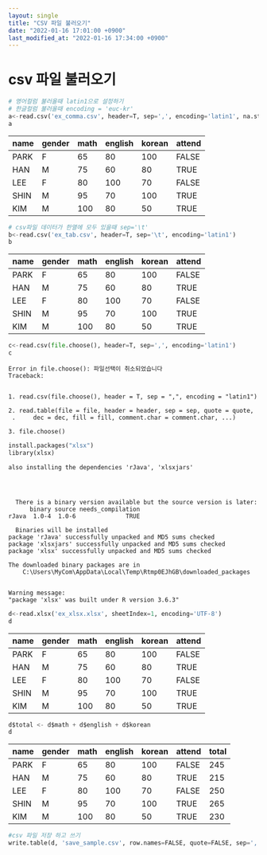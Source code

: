 ```yaml
---
layout: single
title: "CSV 파일 불러오기"
date: "2022-01-16 17:01:00 +0900"
last_modified_at: "2022-01-16 17:34:00 +0900"
---
```


# csv 파일 불러오기


```python
# 영어컬럼 불러올때 latin1으로 설정하기
# 한글컬럼 불러올때 encoding = 'euc-kr'
a<-read.csv('ex_comma.csv', header=T, sep=',', encoding='latin1', na.strings="-")
a
```


<table>
<thead><tr><th scope=col>name</th><th scope=col>gender</th><th scope=col>math</th><th scope=col>english</th><th scope=col>korean</th><th scope=col>attend</th></tr></thead>
<tbody>
	<tr><td>PARK </td><td>F    </td><td> 65  </td><td> 80  </td><td>100  </td><td>FALSE</td></tr>
	<tr><td>HAN  </td><td>M    </td><td> 75  </td><td> 60  </td><td> 80  </td><td> TRUE</td></tr>
	<tr><td>LEE  </td><td>F    </td><td> 80  </td><td>100  </td><td> 70  </td><td>FALSE</td></tr>
	<tr><td>SHIN </td><td>M    </td><td> 95  </td><td> 70  </td><td>100  </td><td> TRUE</td></tr>
	<tr><td>KIM  </td><td>M    </td><td>100  </td><td> 80  </td><td> 50  </td><td> TRUE</td></tr>
</tbody>
</table>




```python
# csv파일 데이터가 한열에 모두 있을때 sep='\t'
b<-read.csv('ex_tab.csv', header=T, sep='\t', encoding='latin1')
b
```


<table>
<thead><tr><th scope=col>name</th><th scope=col>gender</th><th scope=col>math</th><th scope=col>english</th><th scope=col>korean</th><th scope=col>attend</th></tr></thead>
<tbody>
	<tr><td>PARK </td><td>F    </td><td> 65  </td><td> 80  </td><td>100  </td><td>FALSE</td></tr>
	<tr><td>HAN  </td><td>M    </td><td> 75  </td><td> 60  </td><td> 80  </td><td> TRUE</td></tr>
	<tr><td>LEE  </td><td>F    </td><td> 80  </td><td>100  </td><td> 70  </td><td>FALSE</td></tr>
	<tr><td>SHIN </td><td>M    </td><td> 95  </td><td> 70  </td><td>100  </td><td> TRUE</td></tr>
	<tr><td>KIM  </td><td>M    </td><td>100  </td><td> 80  </td><td> 50  </td><td> TRUE</td></tr>
</tbody>
</table>




```python
c<-read.csv(file.choose(), header=T, sep=',', encoding='latin1')
c
```


    Error in file.choose(): 파일선택이 취소되었습니다
    Traceback:


    1. read.csv(file.choose(), header = T, sep = ",", encoding = "latin1")

    2. read.table(file = file, header = header, sep = sep, quote = quote,
     .     dec = dec, fill = fill, comment.char = comment.char, ...)

    3. file.choose()



```python
install.packages("xlsx")
library(xlsx)
```

    also installing the dependencies 'rJava', 'xlsxjars'




      There is a binary version available but the source version is later:
          binary source needs_compilation
    rJava  1.0-4  1.0-6              TRUE

      Binaries will be installed
    package 'rJava' successfully unpacked and MD5 sums checked
    package 'xlsxjars' successfully unpacked and MD5 sums checked
    package 'xlsx' successfully unpacked and MD5 sums checked

    The downloaded binary packages are in
    	C:\Users\MyCom\AppData\Local\Temp\Rtmp0EJhGB\downloaded_packages


    Warning message:
    "package 'xlsx' was built under R version 3.6.3"


```python
d<-read.xlsx('ex_xlsx.xlsx', sheetIndex=1, encoding='UTF-8')
d
```


<table>
<thead><tr><th scope=col>name</th><th scope=col>gender</th><th scope=col>math</th><th scope=col>english</th><th scope=col>korean</th><th scope=col>attend</th></tr></thead>
<tbody>
	<tr><td>PARK </td><td>F    </td><td> 65  </td><td> 80  </td><td>100  </td><td>FALSE</td></tr>
	<tr><td>HAN  </td><td>M    </td><td> 75  </td><td> 60  </td><td> 80  </td><td> TRUE</td></tr>
	<tr><td>LEE  </td><td>F    </td><td> 80  </td><td>100  </td><td> 70  </td><td>FALSE</td></tr>
	<tr><td>SHIN </td><td>M    </td><td> 95  </td><td> 70  </td><td>100  </td><td> TRUE</td></tr>
	<tr><td>KIM  </td><td>M    </td><td>100  </td><td> 80  </td><td> 50  </td><td> TRUE</td></tr>
</tbody>
</table>




```python
d$total <- d$math + d$english + d$korean
d
```


<table>
<thead><tr><th scope=col>name</th><th scope=col>gender</th><th scope=col>math</th><th scope=col>english</th><th scope=col>korean</th><th scope=col>attend</th><th scope=col>total</th></tr></thead>
<tbody>
	<tr><td>PARK </td><td>F    </td><td> 65  </td><td> 80  </td><td>100  </td><td>FALSE</td><td>245  </td></tr>
	<tr><td>HAN  </td><td>M    </td><td> 75  </td><td> 60  </td><td> 80  </td><td> TRUE</td><td>215  </td></tr>
	<tr><td>LEE  </td><td>F    </td><td> 80  </td><td>100  </td><td> 70  </td><td>FALSE</td><td>250  </td></tr>
	<tr><td>SHIN </td><td>M    </td><td> 95  </td><td> 70  </td><td>100  </td><td> TRUE</td><td>265  </td></tr>
	<tr><td>KIM  </td><td>M    </td><td>100  </td><td> 80  </td><td> 50  </td><td> TRUE</td><td>230  </td></tr>
</tbody>
</table>




```python
#csv 파일 저장 하고 쓰기
write.table(d, 'save_sample.csv', row.names=FALSE, quote=FALSE, sep=',')

```

